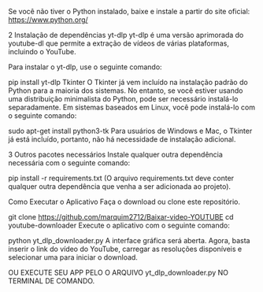 Se você não tiver o Python instalado, baixe e instale a partir do site oficial: https://www.python.org/

2 Instalação de dependências
yt-dlp
yt-dlp é uma versão aprimorada do youtube-dl que permite a extração de vídeos de várias plataformas, incluindo o YouTube.

Para instalar o yt-dlp, use o seguinte comando:

pip install yt-dlp
Tkinter
O Tkinter já vem incluído na instalação padrão do Python para a maioria dos sistemas. No entanto, se você estiver usando uma distribuição minimalista do Python, pode ser necessário instalá-lo separadamente. Em sistemas baseados em Linux, você pode instalá-lo com o seguinte comando:

sudo apt-get install python3-tk
Para usuários de Windows e Mac, o Tkinter já está incluído, portanto, não há necessidade de instalação adicional.

3 Outros pacotes necessários
Instale qualquer outra dependência necessária com o seguinte comando:

pip install -r requirements.txt
(O arquivo requirements.txt deve conter qualquer outra dependência que venha a ser adicionada ao projeto).

Como Executar o Aplicativo
Faça o download ou clone este repositório.

git clone https://github.com/marquim2712/Baixar-video-YOUTUBE
cd youtube-downloader
Execute o aplicativo com o seguinte comando:

python yt_dlp_downloader.py
A interface gráfica será aberta. Agora, basta inserir o link do vídeo do YouTube, carregar as resoluções disponíveis e selecionar uma para iniciar o download.

OU EXECUTE SEU APP PELO O ARQUIVO yt_dlp_downloader.py NO TERMINAL DE COMANDO.
